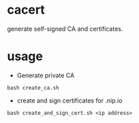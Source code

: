 # cacert
generate self-signed CA and certificates.

# usage
- Generate private CA
```
bash create_ca.sh 
```

- create and sign certificates for <ip address>.nip.io
```
bash create_and_sign_cert.sh <ip address>
```


